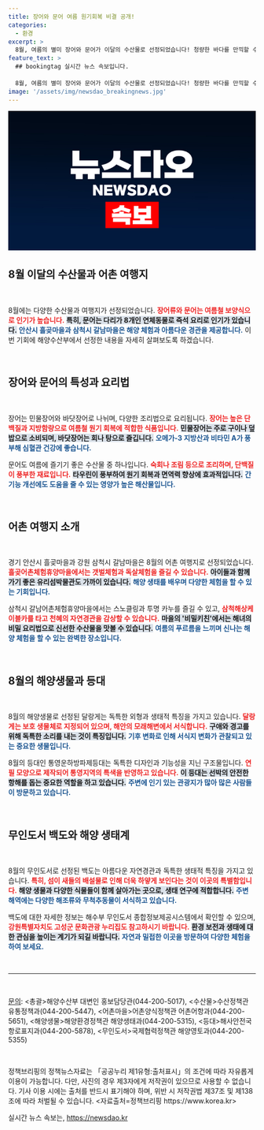 ```yaml
---
title: 장어와 문어 여름 원기회복 비결 공개!
categories:
  - 환경
excerpt: >
  8월, 여름의 별미 장어와 문어가 이달의 수산물로 선정되었습니다! 청량한 바다를 만끽할 수 있는 여행지와 독특한 해양생물도 소개되니, 미식과 모험을 찾는 이들은 지금 클릭하세요!
feature_text: >
  ## bookingtag 실시간 뉴스 속보입니다.

  8월, 여름의 별미 장어와 문어가 이달의 수산물로 선정되었습니다! 청량한 바다를 만끽할 수 있는 여행지와 독특한 해양생물도 소개되니, 미식과 모험을 찾는 이들은 지금 클릭하세요!
image: '/assets/img/newsdao_breakingnews.jpg'
---
```


<p><img src="/assets/img/newsdao_breakingnews.jpg" alt="bookingtag 속보" /></p>

<h2 data-ke-size="size26">8월 이달의 수산물과 어촌 여행지</h2>

<p data-ke-size="size16">&nbsp;</p>

<p>8월에는 다양한 수산물과 여행지가 선정되었습니다. <b><span style="color: #ee2323;">장어류와 문어는 여름철 보양식으로 인기가 높습니다.</span></b> <b><span style="background-color: #21538527;">특히, 문어는 다리가 8개인 연체동물로 즉석 요리로 인기가 있습니다.</span></b> <b><span style="color: #1a5490;">안산시 흘곶마을과 삼척시 갈남마을은 해양 체험과 아름다운 경관을 제공합니다.</span></b> 이번 기회에 해양수산부에서 선정한 내용을 자세히 살펴보도록 하겠습니다.</p>

<p data-ke-size="size16">&nbsp;</p>

<h2 data-ke-size="size26">장어와 문어의 특성과 요리법</h2>

<p data-ke-size="size16">&nbsp;</p>

<p>장어는 민물장어와 바닷장어로 나뉘며, 다양한 조리법으로 요리됩니다. <b><span style="color: #ee2323;">장어는 높은 단백질과 지방함량으로 여름철 원기 회복에 적합한 식품입니다.</span></b> <b><span style="background-color: #21538527;">민물장어는 주로 구이나 덮밥으로 소비되며, 바닷장어는 회나 탕으로 즐깁니다.</span></b> <b><span style="color: #1a5490;">오메가-3 지방산과 비타민 A가 풍부해 심혈관 건강에 좋습니다.</span></b></p>

<p>문어도 여름에 즐기기 좋은 수산물 중 하나입니다. <b><span style="color: #ee2323;">숙회나 조림 등으로 조리하며, 단백질이 풍부한 재료입니다.</span></b> <b><span style="background-color: #21538527;">타우린이 풍부하여 원기 회복과 면역력 향상에 효과적입니다.</span></b> <b><span style="color: #1a5490;">간 기능 개선에도 도움을 줄 수 있는 영양가 높은 해산물입니다.</span></b></p>

<p data-ke-size="size16">&nbsp;</p>

<h2 data-ke-size="size26">어촌 여행지 소개</h2>

<p data-ke-size="size16">&nbsp;</p>

<p>경기 안산시 흘곶마을과 강원 삼척시 갈남마을은 8월의 어촌 여행지로 선정되었습니다. <b><span style="color: #ee2323;">흘곶어촌체험휴양마을에서는 갯벌체험과 독살체험을 즐길 수 있습니다.</span></b> <b><span style="background-color: #21538527;">아이들과 함께 가기 좋은 유리섬박물관도 가까이 있습니다.</span></b> <b><span style="color: #1a5490;">해양 생태를 배우며 다양한 체험을 할 수 있는 기회입니다.</span></b></p>

<p>삼척시 갈남어촌체험휴양마을에서는 스노클링과 투명 카누를 즐길 수 있고, <b><span style="color: #ee2323;">삼척해상케이블카를 타고 천혜의 자연경관을 감상할 수 있습니다.</span></b> <b><span style="background-color: #21538527;">마을의 '비밀키친'에서는 해녀의 비밀 요리법으로 신선한 수산물을 맛볼 수 있습니다.</span></b> <b><span style="color: #1a5490;">여름의 푸르름을 느끼며 신나는 해양 체험을 할 수 있는 완벽한 장소입니다.</span></b></p>

<p data-ke-size="size16">&nbsp;</p>

<h2 data-ke-size="size26">8월의 해양생물과 등대</h2>

<p data-ke-size="size16">&nbsp;</p>

<p>8월의 해양생물로 선정된 달랑게는 독특한 외형과 생태적 특징을 가지고 있습니다. <b><span style="color: #ee2323;">달랑게는 보호 생물체로 지정되어 있으며, 해안의 모래해변에서 서식합니다.</span></b> <b><span style="background-color: #21538527;">구애와 경고를 위해 독특한 소리를 내는 것이 특징입니다.</span></b> <b><span style="color: #1a5490;">기후 변화로 인해 서식지 변화가 관찰되고 있는 중요한 생물입니다.</span></b></p>

<p>8월의 등대인 통영운하방파제등대는 독특한 디자인과 기능성을 지닌 구조물입니다. <b><span style="color: #ee2323;">연필 모양으로 제작되어 통영지역의 특색을 반영하고 있습니다.</span></b> <b><span style="background-color: #21538527;">이 등대는 선박의 안전한 항해를 돕는 중요한 역할을 하고 있습니다.</span></b> <b><span style="color: #1a5490;">주변에 인기 있는 관광지가 많아 많은 사람들이 방문하고 있습니다.</span></b></p>

<p data-ke-size="size16">&nbsp;</p>

<h2 data-ke-size="size26">무인도서 백도와 해양 생태계</h2>

<p data-ke-size="size16">&nbsp;</p>

<p>8월의 무인도서로 선정된 백도는 아름다운 자연경관과 독특한 생태적 특징을 가지고 있습니다. <b><span style="color: #ee2323;">특히, 섬이 새들의 배설물로 인해 더욱 하얗게 보인다는 것이 이곳의 특별함입니다.</span></b> <b><span style="background-color: #21538527;">해양 생물과 다양한 식물들이 함께 살아가는 곳으로, 생태 연구에 적합합니다.</span></b> <b><span style="color: #1a5490;">주변 해역에는 다양한 해조류와 무척추동물이 서식하고 있습니다.</span></b></p>

<p>백도에 대한 자세한 정보는 해수부 무인도서 종합정보제공시스템에서 확인할 수 있으며, <b><span style="color: #ee2323;">강원특별자치도 고성군 문화관광 누리집도 참고하시기 바랍니다.</span></b> <b><span style="background-color: #21538527;">환경 보전과 생태에 대한 관심을 높이는 계기가 되길 바랍니다.</span></b> <b><span style="color: #1a5490;">자연과 밀접한 이곳을 방문하여 다양한 체험을 하여 보세요.</span></b></p>

<p data-ke-size="size16">&nbsp;</p> 

<hr>

<p data-ke-size="size16">&nbsp;</p>

<p><u>문의</u>: &lt;총괄&gt;해양수산부 대변인 홍보담당관(044-200-5017), &lt;수산물&gt;수산정책관 유통정책과(044-200-5447), &lt;어촌마을&gt;어촌양식정책관 어촌어항과(044-200-5651), &lt;해양생물&gt;해양환경정책관 해양생태과(044-200-5315), &lt;등대&gt;해사안전국 항로표지과(044-200-5878), &lt;무인도서&gt;국제협력정책관 해양영토과(044-200-5355) </p>

<p data-ke-size="size16">&nbsp;</p> 

<p>정책브리핑의 정책뉴스자료는 「공공누리 제1유형:출처표시」의 조건에 따라 자유롭게 이용이 가능합니다. 다만, 사진의 경우 제3자에게 저작권이 있으므로 사용할 수 없습니다. 기사 이용 시에는 출처를 반드시 표기해야 하며, 위반 시 저작권법 제37조 및 제138조에 따라 처벌될 수 있습니다. &lt;자료출처=정책브리핑 https://www.korea.kr></p>
실시간 뉴스 속보는, <a href="https://newsdao.kr" rel="dofollow">https://newsdao.kr</a>



